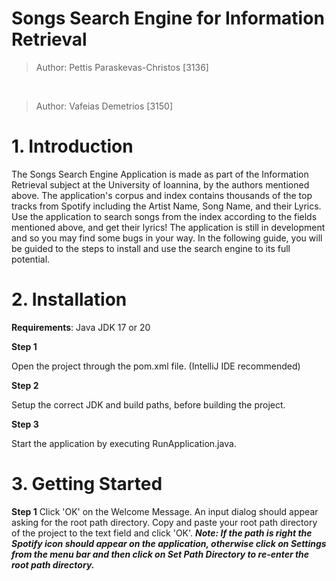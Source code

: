 # Songs Search Engine for Information Retrieval

> Author: Pettis Paraskevas-Christos [3136]
<br>

> Author: Vafeias Demetrios [3150]

# 1. Introduction

The Songs Search Engine Application is made as part of the Information Retrieval subject at the University of Ioannina, by the authors mentioned above. The application's corpus and index contains thousands of the top tracks from Spotify including the Artist Name, Song Name, and their Lyrics. Use the application to search songs from the index according to the fields mentioned above, and get their lyrics! The application is still in development and so you may find some bugs in your way. In the following guide, you will be guided to the steps to install and use the search engine to its full potential.

# 2. Installation

**Requirements**: Java JDK 17 or 20

**Step 1**

Open the project through the pom.xml file. (IntelliJ IDE recommended)

**Step 2**

Setup the correct JDK and build paths, before building the project.

**Step 3**

Start the application by executing RunApplication.java.

# 3. Getting Started

**Step 1**
Click 'OK' on the Welcome Message. An input dialog should appear asking for the root path directory.
Copy and paste your root path directory of the project to the text field and click 'OK'.
***Note: If the path is right the Spotify icon should appear on the application, otherwise click on Settings from the menu bar and then click on Set Path Directory to re-enter the root path directory.***
